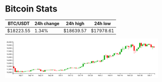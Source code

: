 # Bitcoin Stats

BTC/USDT|24h change|24h high|24h low|
|---|---|---|---|
|$18223.55|1.34%|$18639.57|$17978.61|

<img src="./chart.svg">
